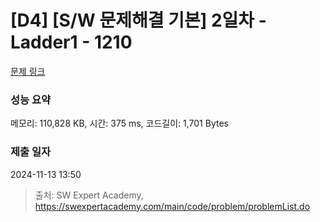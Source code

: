 # [D4] [S/W 문제해결 기본] 2일차 - Ladder1 - 1210 

[문제 링크](https://swexpertacademy.com/main/code/problem/problemDetail.do?contestProbId=AV14ABYKADACFAYh) 

### 성능 요약

메모리: 110,828 KB, 시간: 375 ms, 코드길이: 1,701 Bytes

### 제출 일자

2024-11-13 13:50



> 출처: SW Expert Academy, https://swexpertacademy.com/main/code/problem/problemList.do